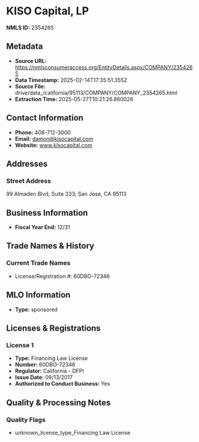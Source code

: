 # KISO Capital, LP

**NMLS ID:** 2354265

## Metadata
- **Source URL:** https://nmlsconsumeraccess.org/EntityDetails.aspx/COMPANY/2354265
- **Data Timestamp:** 2025-02-14T17:35:51.355Z
- **Source File:** drive/data_/california/95113/COMPANY/COMPANY_2354265.html
- **Extraction Time:** 2025-05-27T10:21:26.860026

## Contact Information
- **Phone:** 408-712-3000
- **Email:** damon@kisocapital.com
- **Website:** www.kisocapital.com

## Addresses
### Street Address
99 Almaden Blvd, Suite 333; San Jose, CA 95113

## Business Information
- **Fiscal Year End:** 12/31

## Trade Names & History
### Current Trade Names
- License/Registration #: 60DBO-72346

## MLO Information
- **Type:** sponsored

## Licenses & Registrations

### License 1
- **Type:** Financing Law License
- **Number:** 60DBO-72346
- **Regulator:** California - DFPI
- **Issue Date:** 09/13/2017
- **Authorized to Conduct Business:** Yes

## Quality & Processing Notes
### Quality Flags
- unknown_license_type_Financing Law License

